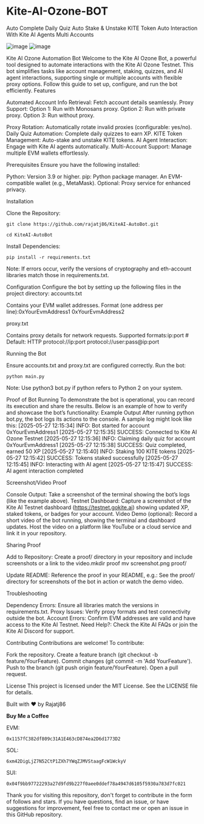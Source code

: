 # Kite-AI-Ozone-BOT
Auto Complete Daily Quiz Auto Stake &amp; Unstake KITE Token Auto Interaction With Kite AI Agents Multi Accounts

![image](https://github.com/user-attachments/assets/914d68a9-e51a-4849-aee6-87a81ddd43fb)
![image](https://github.com/user-attachments/assets/20252b62-23fa-4dfd-918d-811a549dd236)



Kite AI Ozone Automation Bot
Welcome to the Kite AI Ozone Bot, a powerful tool designed to automate interactions with the Kite AI Ozone Testnet. This bot simplifies tasks like account management, staking, quizzes, and AI agent interactions, supporting single or multiple accounts with flexible proxy options. Follow this guide to set up, configure, and run the bot efficiently.
Features

Automated Account Info Retrieval: Fetch account details seamlessly.
Proxy Support:
Option 1: Run with Monosans proxy.
Option 2: Run with private proxy.
Option 3: Run without proxy.


Proxy Rotation: Automatically rotate invalid proxies (configurable: yes/no).
Daily Quiz Automation: Complete daily quizzes to earn XP.
KITE Token Management: Auto-stake and unstake KITE tokens.
AI Agent Interaction: Engage with Kite AI agents automatically.
Multi-Account Support: Manage multiple EVM wallets effortlessly.

Prerequisites
Ensure you have the following installed:

Python: Version 3.9 or higher.
pip: Python package manager.
An EVM-compatible wallet (e.g., MetaMask).
Optional: Proxy service for enhanced privacy.

Installation

Clone the Repository:
```
git clone https://github.com/rajatj86/KiteAI-AutoBot.git
```
```
cd KiteAI-AutoBot
```

Install Dependencies:
```
pip install -r requirements.txt
```

Note: If errors occur, verify the versions of cryptography and eth-account libraries match those in requirements.txt.





Configuration
Configure the bot by setting up the following files in the project directory:
accounts.txt

Contains your EVM wallet addresses.
Format (one address per line):0xYourEvmAddress1
0xYourEvmAddress2



proxy.txt

Contains proxy details for network requests.
Supported formats:ip:port  # Default: HTTP
protocol://ip:port
protocol://user:pass@ip:port



Running the Bot

Ensure accounts.txt and proxy.txt are configured correctly.
Run the bot:
```
python main.py
```

Note: Use python3 bot.py if python refers to Python 2 on your system.



Proof of Bot Running
To demonstrate the bot is operational, you can record its execution and share the results. Below is an example of how to verify and showcase the bot’s functionality:
Example Output
After running python bot.py, the bot logs its actions to the console. A sample log might look like this:
[2025-05-27 12:15:34] INFO: Bot started for account 0xYourEvmAddress1
[2025-05-27 12:15:35] SUCCESS: Connected to Kite AI Ozone Testnet
[2025-05-27 12:15:36] INFO: Claiming daily quiz for account 0xYourEvmAddress1
[2025-05-27 12:15:38] SUCCESS: Quiz completed, earned 50 XP
[2025-05-27 12:15:40] INFO: Staking 100 KITE tokens
[2025-05-27 12:15:42] SUCCESS: Tokens staked successfully
[2025-05-27 12:15:45] INFO: Interacting with AI agent
[2025-05-27 12:15:47] SUCCESS: AI agent interaction completed

Screenshot/Video Proof

Console Output: Take a screenshot of the terminal showing the bot’s logs (like the example above).
Testnet Dashboard: Capture a screenshot of the Kite AI Testnet dashboard (https://testnet.gokite.ai) showing updated XP, staked tokens, or badges for your account.
Video Demo (optional): Record a short video of the bot running, showing the terminal and dashboard updates. Host the video on a platform like YouTube or a cloud service and link it in your repository.

Sharing Proof

Add to Repository: Create a proof/ directory in your repository and include screenshots or a link to the video.mkdir proof
mv screenshot.png proof/


Update README: Reference the proof in your README, e.g.:
See the proof/ directory for screenshots of the bot in action or watch the demo video.



Troubleshooting

Dependency Errors: Ensure all libraries match the versions in requirements.txt.
Proxy Issues: Verify proxy formats and test connectivity outside the bot.
Account Errors: Confirm EVM addresses are valid and have access to the Kite AI Testnet.
Need Help?: Check the Kite AI FAQs or join the Kite AI Discord for support.

Contributing
Contributions are welcome! To contribute:

Fork the repository.
Create a feature branch (git checkout -b feature/YourFeature).
Commit changes (git commit -m 'Add YourFeature').
Push to the branch (git push origin feature/YourFeature).
Open a pull request.

License
This project is licensed under the MIT License. See the LICENSE file for details.

Built with ❤️ by Rajatj86


**Buy Me a Coffee**


EVM:
```
0x1157fC382df809c31A1E463cD874ea2D6d1773D2
```
SOL: 
```
6xm42DigLjZ7N52CtP1ZXh7YWqZJMVStaagFcW1WckyV
```
SUI: 
```
0x04f9bb97722293a27d9fd9b227f0aee0ddef78a4947d6105f5930a783d7fc021
```

Thank you for visiting this repository, don't forget to contribute in the form of follows and stars. If you have questions, find an issue, or have suggestions for improvement, feel free to contact me or open an issue in this GitHub repository.
